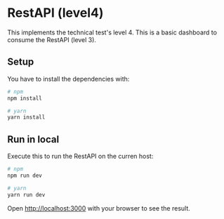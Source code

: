 # RestAPI (level4)
This implements the technical test's level 4. This is a basic dashboard to consume the RestAPI (level 3).

## Setup
You have to install the dependencies with:
```bash
# npm
npm install

# yarn
yarn install
```

## Run in local
Execute this to run the RestAPI on the curren host:
```bash
# npm
npm run dev

# yarn
yarn run dev
```

Open [http://localhost:3000](http://localhost:3000) with your browser to see the result.